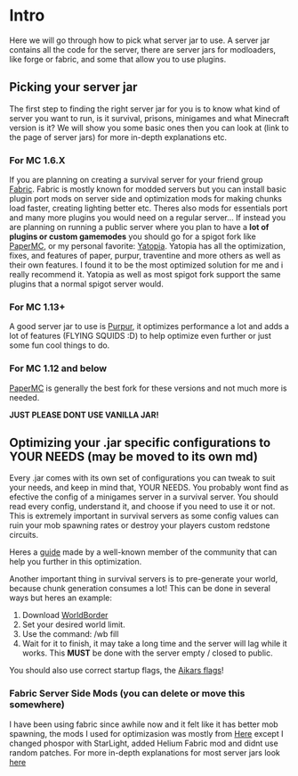 # Intro

Here we will go through how to pick what server jar to use. A server jar contains all the code for the server, there are server jars for modloaders, like forge or fabric, and some that allow you to use plugins.

## Picking your server jar

The first step to finding the right server jar for you is to know what kind of server you want to run, is it survival, prisons, minigames and what Minecraft version is it? We will show you some basic ones then you can look at (link to the page of server jars) for more in-depth explanations etc.

### For MC 1.6.X

If you are planning on creating a survival server for your friend group [Fabric](https://fabricmc.net/). Fabric is mostly known for modded servers but you can install basic plugin port mods on server side and optimization mods for making chunks load faster, creating lighting better etc. Theres also mods for essentials port and many more plugins you would need on a regular server...
If instead you are planning on running a public server where you plan to have a **lot of plugins or custom gamemodes** you should go for a spigot fork like [PaperMC](https://papermc.io), or my personal favorite: [Yatopia](https://github.com/YatopiaMC/Yatopia). Yatopia has all the optimization, fixes, and features of paper, purpur, traventine and more others as well as their own features. I found it to be the most optimized solution for me and i really recommend it. Yatopia as well as most spigot fork support the same plugins that a normal spigot server would.

### For MC 1.13+

A good server jar to use is [Purpur](https://github.com/pl3xgaming/Purpur), it optimizes performance a lot and adds a lot of features (FLYING SQUIDS :D) to help optimize even further or just some fun cool things to do.

### For MC 1.12 and below

[PaperMC](https://papermc.io) is generally the best fork for these versions and not much more is needed.

**JUST PLEASE DONT USE VANILLA JAR!**

## Optimizing your .jar specific configurations to YOUR NEEDS (may be moved to its own md)

Every .jar comes with its own set of configurations you can tweak to suit your needs, and keep in mind that, YOUR NEEDS. You probably wont find as efective the config of a minigames server in a survival server. You should read every config, understand it, and choose if you need to use it or not. This is extremely important in survival servers as some config values can ruin your mob spawning rates or destroy your players custom redstone circuits.

Heres a [guide](https://www.spigotmc.org/threads/guide-server-optimization⚡.283181/) made by a well-known member of the community that can help you further in this optimization.

Another important thing in survival servers is to pre-generate your world, because chunk generation consumes a lot! This can be done in several ways but heres an example:

1. Download [WorldBorder](spigotmc.org/resources/worldborder.60905)
2. Set your desired world limit.
3. Use the command: /wb fill
4. Wait for it to finish, it may take a long time and the server will lag while it works. This **MUST** be done with the server empty / closed to public.

You should also use correct startup flags, the [Aikars flags](https://aikar.co/2018/07/02/tuning-the-jvm-g1gc-garbage-collector-flags-for-minecraft/)!

### Fabric Server Side Mods (you can delete or move this somewhere)

I have been using fabric since awhile now and it felt like it has better mob spawning, the mods I used for optimizasion was mostly from [Here](https://gist.github.com/comp500/12417ee3685f6204362e933c9bcde603) except I changed phospor with StarLight, added Helium Fabric mod and didnt use random patches.
For more in-depth explanations for most server jars look [here](../en_us/Finding%20what%20server%20jar%20to%20use.md)
